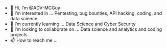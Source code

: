 - 👋 Hi, I’m @ADV-MCGuy
- 👀 I’m interested in ... Pentesting, bug bounties, API hacking, coding, and data science
- 🌱 I’m currently learning ... Data Science and Cyber Security
- 💞️ I’m looking to collaborate on ... Data science and analytics and coding projects
- 📫 How to reach me ...

<!---
ADV-MCGuy/ADV-MCGuy is a ✨ special ✨ repository because its `README.md` (this file) appears on your GitHub profile.
You can click the Preview link to take a look at your changes.
--->

